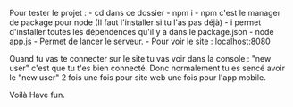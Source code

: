 Pour tester le projet :
	- cd dans ce dossier
	- npm i
		- npm c'est le manager de package pour node (Il faut l'installer si tu l'as pas déjà)
		- i permet d'installer toutes les dépendences qu'il y a dans le package.json
	- node app.js
		- Permet de lancer le serveur.
		- Pour voir le site : localhost:8080

Quand tu vas te connecter sur le site tu vas voir dans la console : "new user"
c'est que tu t'es bien connecté.
Donc normalement tu es sencé avoir le "new user" 2 fois une fois pour site web 
une fois pour l'app mobile.

Voilà Have fun.